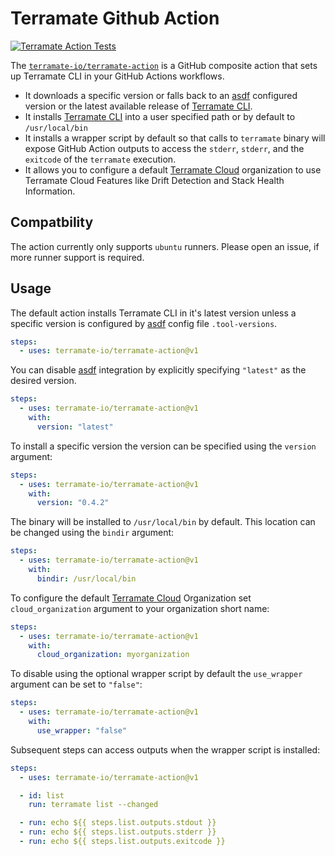 # Terramate Github Action

[![Terramate Action Tests](https://github.com/terramate-io/terramate-action/actions/workflows/tests.yml/badge.svg)](https://github.com/terramate-io/terramate-action/actions/workflows/tests.yml)

The [`terramate-io/terramate-action`] is a GitHub composite action that sets up Terramate CLI in your GitHub Actions workflows.

- It downloads a specific version or falls back to an [asdf] configured version or the latest available release of [Terramate CLI].
- It installs [Terramate CLI] into a user specified path or by default to `/usr/local/bin`
- It installs a wrapper script by default so that calls to `terramate` binary will expose GitHub Action outputs to access the `stderr`, `stderr`, and the `exitcode` of the `terramate` execution.
- It allows you to configure a default [Terramate Cloud] organization to use Terramate Cloud Features like Drift Detection and Stack Health Information.

## Compatbility

The action currently only supports `ubuntu` runners.
Please open an issue, if more runner support is required.

## Usage

The default action installs Terramate CLI in it's latest version unless a specific version is configured by [asdf] config file `.tool-versions`.

```yaml
steps:
  - uses: terramate-io/terramate-action@v1
```

You can disable [asdf] integration by explicitly specifying `"latest"` as the desired version.

```yaml
steps:
  - uses: terramate-io/terramate-action@v1
    with:
      version: "latest"
```

To install a specific version the version can be specified using the `version` argument:

```yaml
steps:
  - uses: terramate-io/terramate-action@v1
    with:
      version: "0.4.2"
```

The binary will be installed to `/usr/local/bin` by default. This location can be changed using the `bindir` argument:

```yaml
steps:
  - uses: terramate-io/terramate-action@v1
    with:
      bindir: /usr/local/bin
```

To configure the default [Terramate Cloud] Organization set `cloud_organization` argument to your organization short name:

```yaml
steps:
  - uses: terramate-io/terramate-action@v1
    with:
      cloud_organization: myorganization
```

To disable using the optional wrapper script by default the `use_wrapper` argument can be set to `"false"`:

```yaml
steps:
  - uses: terramate-io/terramate-action@v1
    with:
      use_wrapper: "false"
```

Subsequent steps can access outputs when the wrapper script is installed:

```yaml
steps:
  - uses: terramate-io/terramate-action@v1

  - id: list
    run: terramate list --changed

  - run: echo ${{ steps.list.outputs.stdout }}
  - run: echo ${{ steps.list.outputs.stderr }}
  - run: echo ${{ steps.list.outputs.exitcode }}
```

<!-- links -->

[asdf]: https://asdf-vm.com/
[`terramate-io/terramate-action`]: https://github.com/terramate-io/terramate-action
[Terramate CLI]: https://terramate.io/cli/docs
[Terramate Cloud]: https://terramate.io
